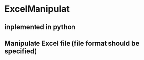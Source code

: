 # ExcelManipulat

## inplemented in python
## Manipulate Excel file (file format should be specified) 



